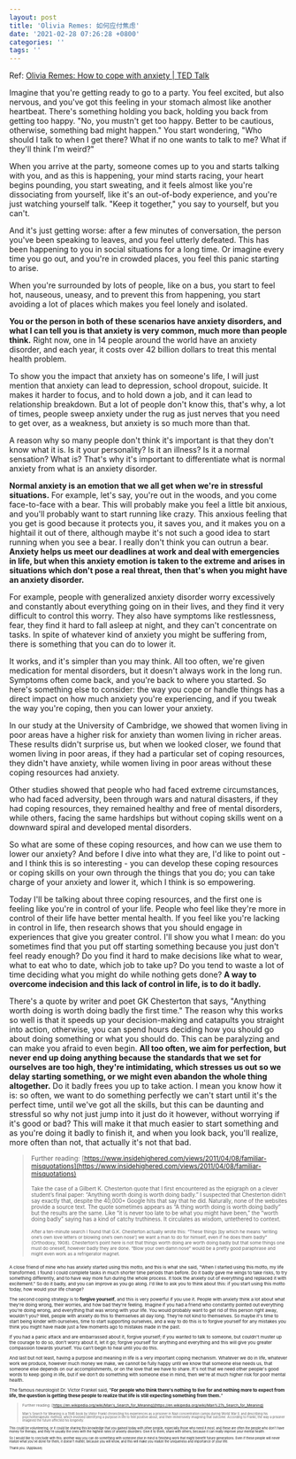 ```yaml
---
layout: post
title: 'Olivia Remes: 如何应付焦虑'
date: '2021-02-28 07:26:28 +0800'
categories: ''
tags: ''
---
```


Ref: [Olivia Remes: How to cope with anxiety \| TED Talk](https://www.ted.com/talks/olivia_remes_how_to_cope_with_anxiety)

Imagine that you're getting ready to go to a party. You feel excited, but also nervous, and you've got this feeling in your stomach almost like another heartbeat. There's something holding you back, holding you back from getting too happy. "No, you mustn't get too happy. Better to be cautious, otherwise, something bad might happen." You start wondering, "Who should I talk to when I get there? What if no one wants to talk to me? What if they'll think I'm weird?" 


When you arrive at the party, someone comes up to you and starts talking with you, and as this is happening, your mind starts racing, your heart begins pounding, you start sweating, and it feels almost like you're dissociating from yourself, like it's an out-of-body experience, and you're just watching yourself talk. "Keep it together," you say to yourself, but you can't. 


And it's just getting worse: after a few minutes of conversation, the person you've been speaking to leaves, and you feel utterly defeated. This has been happening to you in social situations for a long time. Or imagine every time you go out, and you're in crowded places, you feel this panic starting to arise. 


When you're surrounded by lots of people, like on a bus, you start to feel hot, nauseous, uneasy, and to prevent this from happening, you start avoiding a lot of places which makes you feel lonely and isolated. 


**You or the person in both of these scenarios have anxiety disorders, and what I can tell you is that anxiety is very common, much more than people think.** Right now, one in 14 people around the world have an anxiety disorder, and each year, it costs over 42 billion dollars to treat this mental health problem. 


To show you the impact that anxiety has on someone's life, I will just mention that anxiety can lead to depression, school dropout, suicide. It makes it harder to focus, and to hold down a job, and it can lead to relationship breakdown. But a lot of people don't know this, that's why, a lot of times, people sweep anxiety under the rug as just nerves that you need to get over, as a weakness, but anxiety is so much more than that. 


A reason why so many people don't think it's important is that they don't know what it is. Is it your personality? Is it an illness? Is it a normal sensation? What is? That's why it's important to differentiate what is normal anxiety from what is an anxiety disorder. 


**Normal anxiety is an emotion that we all get when we're in stressful situations.** For example, let's say, you're out in the woods, and you come face-to-face with a bear. This will probably make you feel a little bit anxious, and you'll probably want to start running like crazy. This anxious feeling that you get is good because it protects you, it saves you, and it makes you on a hightail it out of there, although maybe it's not such a good idea to start running when you see a bear. I really don't think you can outrun a bear. **Anxiety helps us meet our deadlines at work and deal with emergencies in life, but when this anxiety emotion is taken to the extreme and arises in situations which don't pose a real threat, then that's when you might have an anxiety disorder.** 


For example, people with generalized anxiety disorder worry excessively and constantly about everything going on in their lives, and they find it very difficult to control this worry. They also have symptoms like restlessness, fear, they find it hard to fall asleep at night, and they can't concentrate on tasks. In spite of whatever kind of anxiety you might be suffering from, there is something that you can do to lower it. 


It works, and it's simpler than you may think. All too often, we're given medication for mental disorders, but it doesn't always work in the long run. Symptoms often come back, and you're back to where you started. So here's something else to consider: the way you cope or handle things has a direct impact on how much anxiety you're experiencing, and if you tweak the way you're coping, then you can lower your anxiety. 


In our study at the University of Cambridge, we showed that women living in poor areas have a higher risk for anxiety than women living in richer areas. These results didn't surprise us, but when we looked closer, we found that women living in poor areas, if they had a particular set of coping resources, they didn't have anxiety, while women living in poor areas without these coping resources had anxiety. 


Other studies showed that people who had faced extreme circumstances, who had faced adversity, been through wars and natural disasters, if they had coping resources, they remained healthy and free of mental disorders, while others, facing the same hardships but without coping skills went on a downward spiral and developed mental disorders. 


So what are some of these coping resources, and how can we use them to lower our anxiety? And before I dive into what they are, I'd like to point out - and I think this is so interesting - you can develop these coping resources or coping skills on your own through the things that you do; you can take charge of your anxiety and lower it, which I think is so empowering. 


Today I'll be talking about three coping resources, and the first one is feeling like you're in control of your life. People who feel like they're more in control of their life have better mental health. If you feel like you're lacking in control in life, then research shows that you should engage in experiences that give you greater control. I'll show you what I mean: do you sometimes find that you put off starting something because you just don't feel ready enough? Do you find it hard to make decisions like what to wear, what to eat who to date, which job to take up? Do you tend to waste a lot of time deciding what you might do while nothing gets done? **A way to overcome indecision and this lack of control in life, is to do it badly.** 


There's a quote by writer and poet GK Chesterton that says, "Anything worth doing is worth doing badly the first time." The reason why this works so well is that it speeds up your decision-making and catapults you straight into action, otherwise, you can spend hours deciding how you should go about doing something or what you should do. This can be paralyzing and can make you afraid to even begin. **All too often, we aim for perfection, but never end up doing anything because the standards that we set for ourselves are too high, they're intimidating, which stresses us out so we delay starting something, or we might even abandon the whole thing altogether.** Do it badly frees you up to take action. I mean you know how it is: so often, we want to do something perfectly we can't start until it's the perfect time, until we've got all the skills, but this can be daunting and stressful so why not just jump into it just do it however, without worrying if it's good or bad? This will make it that much easier to start something and as you're doing it badly to finish it, and when you look back, you'll realize, more often than not, that actually it's not that bad. 

> <small>Further reading: [https://www.insidehighered.com/views/2011/04/08/familiar-misquotations](https://www.insidehighered.com/views/2011/04/08/familiar-misquotations)
>
> <small>Take the case of a Gilbert K. Chesterton quote that I first encountered as the epigraph on a clever student’s final paper: “Anything worth doing is worth doing badly.” I suspected that Chesterton didn’t say exactly that, despite the 40,000+ Google hits that say that he did. Naturally, none of the websites provide a source text. The quote sometimes appears as “A thing worth doing is worth doing badly” but the results are the same. Like “it is never too late to be what you might have been,” the “worth doing badly” saying has a kind of catchy truthiness. It circulates as wisdom, untethered to context.
>
> <small>After a ten-minute search I found that G.K. Chesterton actually wrote this: “These things [by which he means ‘writing one’s own love letters or blowing one’s own nose’] we want a man to do for himself, even if he does them badly” (Orthodoxy, 1908). Chesterton’s point here is not that things worth doing are worth doing badly but that some things one must do oneself, however badly they are done. “Blow your own damn nose” would be a pretty good paraphrase and might even work as a refrigerator magnet.

A close friend of mine who has anxiety started using this motto, and this is what she said, "When I started using this motto, my life transformed. I found I could complete tasks in much shorter time periods than before. Do it badly gave me wings to take risks, to try something differently, and to have way more fun during the whole process. It took the anxiety out of everything and replaced it with excitement." So do it badly, and you can improve as you go along. I'd like to ask you to think about this: if you start using this motto today, how would your life change? 

The second coping strategy is to **forgive yourself**, and this is very powerful if you use it. People with anxiety think a lot about what they're doing wrong, their worries, and how bad they're feeling. Imagine if you had a friend who constantly pointed out everything you're doing wrong, and everything that was wrong with your life. You would probably want to get rid of this person right away, wouldn't you? Well, people with anxiety do this to themselves all day long. They're not kind to themselves. So maybe it's time to start being kinder with ourselves, time to start supporting ourselves, and a way to do this is to forgive yourself for any mistakes you think you might have made just a few moments ago to mistakes made in the past. 

If you had a panic attack and are embarrassed about it, forgive yourself; if you wanted to talk to someone, but couldn't muster up the courage to do so, don't worry about it, let it go; forgive yourself for anything and everything and this will give you greater compassion towards yourself. You can't begin to heal until you do this. 

And last but not least, having a purpose and meaning in life is a very important coping mechanism. Whatever we do in life, whatever work we produce, however much money we make, we cannot be fully happy until we know that someone else needs us, that someone else depends on our accomplishments, or on the love that we have to share. It's not that we need other people's good words to keep going in life, but if we don't do something with someone else in mind, then we're at much higher risk for poor mental health. 

The famous neurologist Dr. Victor Frankel said, "**For people who think there's nothing to live for and nothing more to expect from life, the question is getting these people to realize that life is still expecting something from them.**" 

> <small>Further reading: [https://en.wikipedia.org/wiki/Man's_Search_for_Meaning](https://en.wikipedia.org/wiki/Man%27s_Search_for_Meaning)
> 
> <small>Man's Search for Meaning is a 1946 book by Viktor Frankl chronicling his experiences as a prisoner in Nazi concentration camps during World War II, and describing his psychotherapeutic method, which involved identifying a purpose in life to feel positive about, and then immersively imagining that outcome. According to Frankl, the way a prisoner imagined the future affected his longevity.

This could be volunteering, or it could be sharing this knowledge that you gained today with other people, especially those who need it most, and these are often the people who don't have money for therapy, and they're usually the ones with the highest rates of anxiety disorders. Give it to them, share with others, because it can really improve your mental health. 

So I would like to conclude with this: another way you can do something with someone else in mind is finishing work that might benefit future generations. Even if these people will never realize what you've done for them, it doesn't matter, because you will know, and this will make you realize the uniqueness and importance of your life. 

Thank you. (Applause) 
